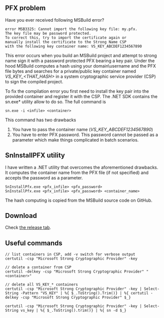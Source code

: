 ## PFX problem

Have you ever received following MSBuild error?
```
error MSB3325: Cannot import the following key file: my.pfx. 
The key file may be password protected. 
To correct this, try to import the certificate again or 
manually install the certificate to the Strong Name CSP 
with the following key container name: VS_KEY_ABCDEF1234567890
```
This error occurs when you build an MSBuild project and attempt to strong name sign it with a password protected PFX bearing a key pair. Under the hood MSBuild computes a hash using your domain\username and the PFX file bytes and searches for a private/public key container named *VS_KEY_\<THAT_HASH\>* in a system cryptographic service provider (CSP) to sign the compiled project.

To fix the compilation error you first need to install the key pair into the provided container and register it with the CSP. The .NET SDK contains the sn.exe* utility allow to do so. The full command is 
```
sn.exe -i <infile> <container>
```
This command has two drawbacks 

 1.  You have  to pass the container name (*VS_KEY_ABCDEF1234567890*)
 2. You have to enter PFX password. This password cannot be passed as a parameter which make things complicated in batch scenarios.

## SnInstallPFX utility
I have written a .NET utility that overcomes the aforementioned drawbacks. It computes the container name from the PFX file (if not specified) and accepts the password as a parameter.

```
SnInstallPfx.exe <pfx_infile> <pfx_password>
SnInstallPfx.exe <pfx_infile> <pfx_password> <container_name>
```
The hash computing is copied from the MSBuild source code on GitHub.

## Download 
Check [the release tab](https://github.com/honzajscz/SnInstallPfx/releases).

## Useful commands

```
// list containers in CSP, add -v switch for verbose output
certutil -csp "Microsoft Strong Cryptographic Provider" -key

// delete a container from CSP
certutil -delkey -csp "Microsoft Strong Cryptographic Provider" "<container>"

// delete all VS_KEY_* containers 
certutil -csp "Microsoft Strong Cryptographic Provider" -key | Select-String -Pattern "VS_KEY" | %{ $_.ToString().Trim()} | %{ certutil -delkey -csp "Microsoft Strong Cryptographic Provider" $_}

certutil -csp "Microsoft Strong Cryptographic Provider" -key | Select-String vs_key | %{ $_.ToString().trim()} | %{ sn -d $_}
```
